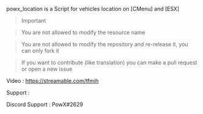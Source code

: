 
powx_location is a Script for vehicles location on [CMenu] and [ESX]

> Important

> You are not allowed to modify the resource name

> You are not allowed to modify the repository and re-release it, you can only fork it

> If you want to contribute (like translation) you can make a pull request or open a new issue

Video : https://streamable.com/tfmih

Support :

Discord Support : PowX#2629
